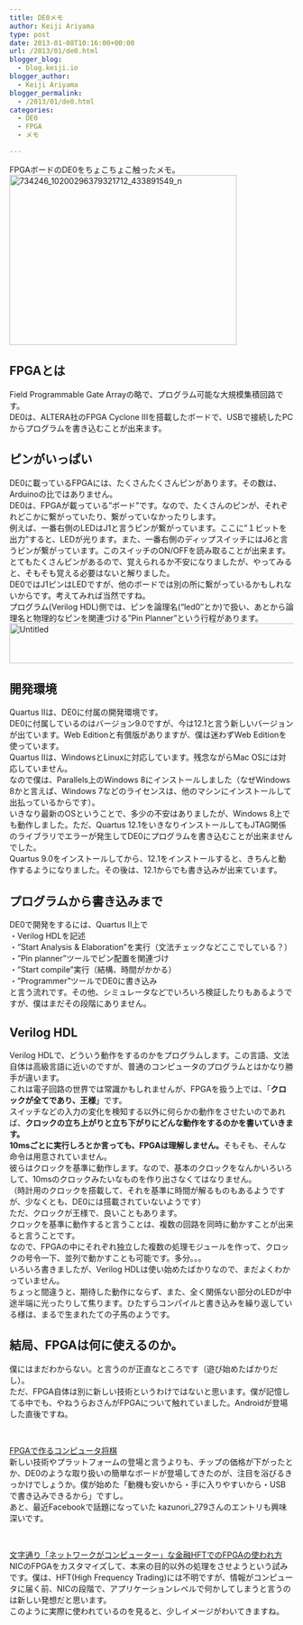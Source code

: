 ```yaml
---
title: DE0メモ
author: Keiji Ariyama
type: post
date: 2013-01-08T10:16:00+00:00
url: /2013/01/de0.html
blogger_blog:
  - blog.keiji.io
blogger_author:
  - Keiji Ariyama
blogger_permalink:
  - /2013/01/de0.html
categories:
  - DE0
  - FPGA
  - メモ

---
```

<div>
  FPGAボードのDE0をちょこちょこ触ったメモ。
</div>

<div>
</div>

<div>
  <a href="http://blog.keiji.io/wp-content/uploads/2013/01/734246_10200296379321712_433891549_n.jpg"><img class="aligncenter  wp-image-91" alt="734246_10200296379321712_433891549_n" src="http://blog.keiji.io/wp-content/uploads/2013/01/734246_10200296379321712_433891549_n.jpg" width="403" height="302" /></a>
</div>

<!--more-->

## FPGAとは

<div>
  Field Programmable Gate Arrayの略で、プログラム可能な大規模集積回路です。
</div>

<div>
  DE0は、ALTERA社のFPGA Cyclone IIIを搭載したボードで、USBで接続したPCからプログラムを書き込むことが出来ます。
</div>

## ピンがいっぱい

<div>
  DE0に載っているFPGAには、たくさんたくさんピンがあります。その数は、Arduinoの比ではありません。
</div>

<div>
</div>

<div>
  DE0は、FPGAが載っている”ボード”です。なので、たくさんのピンが、それぞれどこかに繋がっていたり、繋がっていなかったりします。
</div>

<div>
  例えば、一番右側のLEDはJ1と言うピンが繋がっています。ここに&#8221;１ビットを出力&#8221;すると、LEDが光ります。また、一番右側のディップスイッチにはJ6と言うピンが繋がっています。このスイッチのON/OFFを読み取ることが出来ます。
</div>

<div>
</div>

<div>
  とてもたくさんピンがあるので、覚えられるか不安になりましたが、やってみると、そもそも覚える必要はないと解りました。
</div>

<div>
  DE0ではJ1ピンはLEDですが、他のボードでは別の所に繋がっているかもしれないからです。考えてみれば当然ですね。
</div>

<div>
</div>

<div>
  プログラム(Verilog HDL)側では、ピンを論理名(&#8220;led0&#8243;とか)で扱い、あとから論理名と物理的なピンを関連づける&#8221;Pin Planner&#8221;という行程があります。
</div>

<div>
</div>

<div>
</div>

<div>
  <a href="http://blog.keiji.io/wp-content/uploads/2013/01/Untitled.png"><img class="aligncenter  wp-image-90" alt="Untitled" src="http://blog.keiji.io/wp-content/uploads/2013/01/Untitled.png" width="534" height="71" /></a>
</div>

<div>
</div>

<div>
</div>

## 開発環境

<div>
  Quartus IIは、DE0に付属の開発環境です。
</div>

<div>
  DE0に付属しているのはバージョン9.0ですが、今は12.1と言う新しいバージョンが出ています。Web Editionと有償版がありますが、僕は迷わずWeb Editionを使っています。
</div>

<div>
</div>

<div>
  Quartus IIは、WindowsとLinuxに対応しています。残念ながらMac OSには対応していません。
</div>

<div>
  なので僕は、Parallels上のWindows 8にインストールしました（なぜWindows 8かと言えば、Windows 7などのライセンスは、他のマシンにインストールして出払っているからです）。
</div>

<div>
</div>

<div>
  いきなり最新のOSということで、多少の不安はありましたが、Windows 8上でも動作しました。ただ、Quartus 12.1をいきなりインストールしてもJTAG関係のライブラリでエラーが発生してDE0にプログラムを書き込むことが出来ませんでした。
</div>

<div>
</div>

<div>
  Quartus 9.0をインストールしてから、12.1をインストールすると、きちんと動作するようになりました。その後は、12.1からでも書き込みが出来ています。
</div>

## プログラムから書き込みまで

<div>
  DE0で開発をするには、Quartus II上で
</div>

<div>
</div>

<div>
  ・Verilog HDLを記述
</div>

<div>
  ・&#8221;Start Analysis & Elaboration&#8221;を実行（文法チェックなどここでしている？）
</div>

<div>
  ・&#8221;Pin planner&#8221;ツールでピン配置を関連づけ
</div>

<div>
  ・&#8221;Start compile&#8221;実行（結構、時間がかかる）
</div>

<div>
  ・&#8221;Programmer&#8221;ツールでDE0に書き込み
</div>

<div>
</div>

<div>
  と言う流れです。その他、シミュレータなどでいろいろ検証したりもあるようですが、僕はまだその段階にありません。
</div>

## Verilog HDL

<div>
  Verilog HDLで、どういう動作をするのかをプログラムします。この言語、文法自体は高級言語に近いのですが、普通のコンピュータのプログラムとはかなり勝手が違います。
</div>

<div>
</div>

<div>
  これは電子回路の世界では常識かもしれませんが、FPGAを扱う上では、「<b>クロックが全てであり、王様</b>」です。
</div>

<div>
</div>

<div>
  スイッチなどの入力の変化を検知する以外に何らかの動作をさせたいのであれば、<b>クロックの立ち上がりと立ち下がりにどんな動作をするのかを書いていきます。</b>
</div>

<div>
</div>

<div>
  <b>10msごとに実行しろとか言っても、FPGAは理解しません。</b>そもそも、そんな命令は用意されていません。
</div>

<div>
</div>

<div>
  彼らはクロックを基準に動作します。なので、基本のクロックをなんかいろいろして、10msのクロックみたいなものを作り出さなくてはなりません。
</div>

<div>
  （時計用のクロックを搭載して、それを基準に時間が解るものもあるようですが、少なくとも、DE0には搭載されていないようです）
</div>

<div>
</div>

<div>
  ただ、クロックが王様で、良いこともあります。
</div>

<div>
  クロックを基準に動作すると言うことは、複数の回路を同時に動かすことが出来ると言うことです。
</div>

<div>
  なので、FPGAの中にそれぞれ独立した複数の処理モジュールを作って、クロックの号令一下、並列で動かすことも可能です。多分。。。
</div>

<div>
</div>

<div>
  <div>
    いろいろ書きましたが、Verilog HDLは使い始めたばかりなので、まだよくわかっていません。
  </div>
  
  <div>
  </div>
  
  <div>
    ちょっと間違うと、期待した動作にならず、また、全く関係ない部分のLEDが中途半端に光ったりして焦ります。ひたすらコンパイルと書き込みを繰り返している様は、まるで生まれたての子馬のようです。
  </div>
</div>

## 結局、FPGAは何に使えるのか。

<div>
  僕にはまだわからない。と言うのが正直なところです（遊び始めたばかりだし）。
</div>

<div>
</div>

<div>
  ただ、FPGA自体は別に新しい技術というわけではないと思います。僕が記憶してる中でも、やねうらおさんがFPGAについて触れていました。Androidが登場した直後ですね。
</div>

<div>
</div>

&nbsp;

<div>
  <a href="http://d.hatena.ne.jp/yaneurao/20080225" target="_blank">FPGAで作るコンピュータ将棋</a>
</div>

<div>
</div>

<div>
  新しい技術やプラットフォームの登場と言うよりも、チップの価格が下がったとか、DE0のような取り扱いの簡単なボードが登場してきたのが、注目を浴びるきっかけでしょうか。僕が始めた「動機も安いから・手に入りやすいから・USBで書き込みできるから」ですし。
</div>

<div>
</div>

<div>
  あと、最近Facebookで話題になっていた kazunori_279さんのエントリも興味深いです。
</div>

&nbsp;

<div>
  <a href="http://d.hatena.ne.jp/kazunori_279/20130107/1357521548" target="_blank">文字通り「ネットワークがコンピューター」な金融HFTでのFPGAの使われ方</a>
</div>

<div>
</div>

<div>
  NICのFPGAをカスタマイズして、本来の目的以外の処理をさせようという試みです。僕は、HFT(High Frequency Trading)には不明ですが、情報がコンピュータに届く前、NICの段階で、アプリケーションレベルで何かしてしまうと言うのは新しい発想だと思います。
</div>

<div>
</div>

<div>
  このように実際に使われているのを見ると、少しイメージがわいてきますね。
</div>